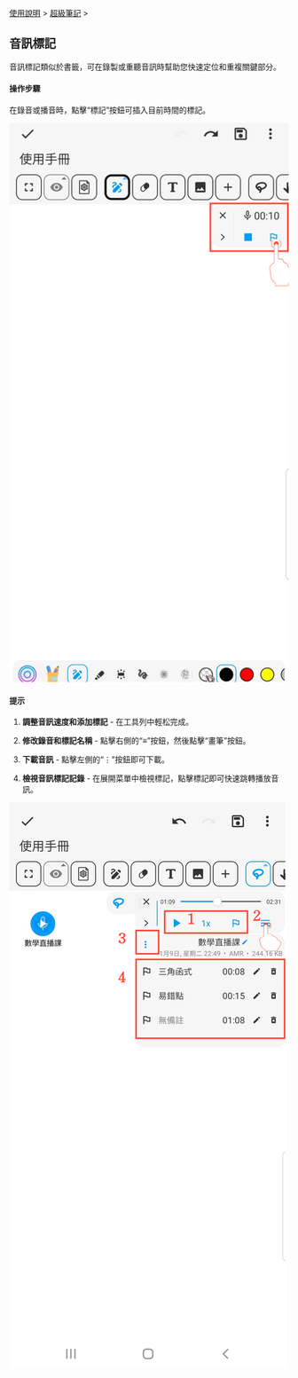 [使用說明](/dragonnest/drawnote/manual/zh) > [超級筆記](/dragonnest/drawnote/manual/zh/super_note) >

音訊標記
---
音訊標記類似於書籤，可在錄製或重聽音訊時幫助您快速定位和重複關鍵部分。

#### 操作步驟

在錄音或播音時，點擊“標記”按鈕可插入目前時間的標記。

![](imgs/audio_marker.png)

#### 提示

1. **調整音訊速度和添加標記** - 在工具列中輕松完成。

2. **修改錄音和標記名稱** - 點擊右側的“≡”按鈕，然後點擊“畫筆”按鈕。

3. **下載音訊** - 點擊左側的“⋮”按鈕即可下載。

4. **檢視音訊標記記錄** - 在展開菜單中檢視標記，點擊標記即可快速跳轉播放音訊。


![](imgs/audio_marker1.png)